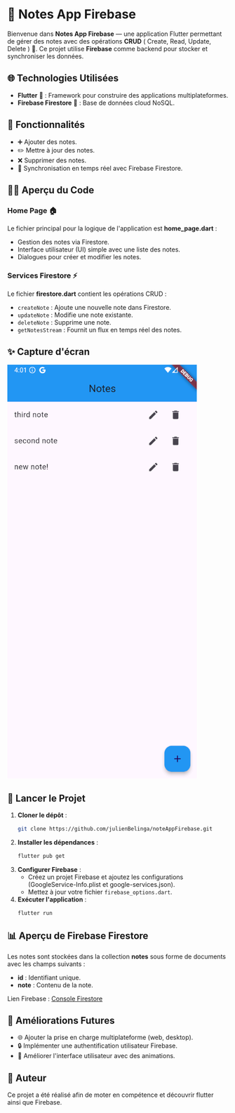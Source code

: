 # 📃 Notes App Firebase

Bienvenue dans **Notes App Firebase** — une application Flutter permettant de gérer des notes avec des opérations **CRUD** ( Create, Read, Update, Delete ) 📝. Ce projet utilise **Firebase** comme backend pour stocker et synchroniser les données.

## 🌐 Technologies Utilisées
- **Flutter** 🎨 : Framework pour construire des applications multiplateformes.
- **Firebase Firestore** 🔖 : Base de données cloud NoSQL.

## 🔧 Fonctionnalités
- ➕ Ajouter des notes.
- ✏️ Mettre à jour des notes.
- ❌ Supprimer des notes.
- 🔄 Synchronisation en temps réel avec Firebase Firestore.

## 🕵️‍♂️ Aperçu du Code
### Home Page 🏠
Le fichier principal pour la logique de l'application est **home_page.dart** :
- Gestion des notes via Firestore.
- Interface utilisateur (UI) simple avec une liste des notes.
- Dialogues pour créer et modifier les notes.

### Services Firestore ⚡
Le fichier **firestore.dart** contient les opérations CRUD :
- `createNote` : Ajoute une nouvelle note dans Firestore.
- `updateNote` : Modifie une note existante.
- `deleteNote` : Supprime une note.
- `getNotesStream` : Fournit un flux en temps réel des notes.

## ✨ Capture d'écran
![alt text](image.png)

## 🚀 Lancer le Projet
1. **Cloner le dépôt** :
   ```bash
   git clone https://github.com/julienBelinga/noteAppFirebase.git
   ```
2. **Installer les dépendances** :
   ```bash
   flutter pub get
   ```
3. **Configurer Firebase** :
   - Créez un projet Firebase et ajoutez les configurations (GoogleService-Info.plist et google-services.json).
   - Mettez à jour votre fichier `firebase_options.dart`.
4. **Exécuter l'application** :
   ```bash
   flutter run
   ```

## 📊 Aperçu de Firebase Firestore
Les notes sont stockées dans la collection **notes** sous forme de documents avec les champs suivants :
- **id** : Identifiant unique.
- **note** : Contenu de la note.

Lien Firebase : [Console Firestore](https://console.firebase.google.com/project/tutofirebase-2c533/firestore/databases/-default-/data/~2Fnotes~2FVzgEBliuKmBtljB00X4p)

## 🔧 Améliorations Futures
- 🌐 Ajouter la prise en charge multiplateforme (web, desktop).
- 🔒 Implémenter une authentification utilisateur Firebase.
- 🎨 Améliorer l'interface utilisateur avec des animations.

## 💎 Auteur
Ce projet a été réalisé afin de  moter en compétence et découvrir flutter ainsi que Firebase.